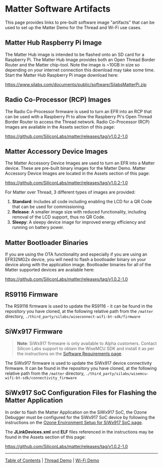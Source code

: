 # Matter Software Artifacts

This page provides links to pre-built software image "artifacts" that can be
used to set up the Matter Demo for the Thread and Wi-Fi use cases.

## Matter Hub Raspberry Pi Image

The Matter Hub image is intended to be flashed onto an SD card for a Raspberry
Pi. The Matter Hub Image provides both an Open Thread Border Router and the
Matter chip-tool. Note the image is ~10GB in size so depending on your internet
connection this download may take some time. Start the Matter Hub Raspberry Pi
image download here:

https://www.silabs.com/documents/public/software/SilabsMatterPi.zip

## Radio Co-Processor (RCP) Images

The Radio Co-Processor firmware is used to turn an EFR into an RCP that can be
used with a Raspberry Pi to allow the Raspberry Pi's Open Thread Border Router
to access the Thread network. Radio Co-Processor (RCP) images are available in
the Assets section of this page:

https://github.com/SiliconLabs/matter/releases/tag/v1.0.2-1.0

## Matter Accessory Device Images

The Matter Accessory Device Images are used to turn an EFR into a Matter device.
These are pre-built binary images for the Matter Demo. Matter Accessory Device
Images are located in the Assets section of this page:

https://github.com/SiliconLabs/matter/releases/tag/v1.0.2-1.0

For Matter over Thread, 3 different types of images are provided:

1. **Standard**: Includes all code including enabling the LCD for a QR Code that can be used for commissioning.
2. **Release**: A smaller image size with reduced functionality, including removal of the LCD support, thus no QR Code.
3. **Sleepy**: A sleepy device image for improved energy efficiency and running on battery power.

## Matter Bootloader Binaries

If you are using the OTA functionality and especially if you are using an
EFR32MG2x device, you will need to flash a bootloader binary on your device along
with the application image. Bootloader binaries for all of the Matter supported
devices are available here:

https://github.com/SiliconLabs/matter/releases/tag/v1.0.2-1.0

## RS9116 Firmware

The RS9116 firmware is used to update the RS9116 - it can be found in the
repository you have cloned, at the following relative path from the `/matter`
directory, `./third_party/silabs/wiseconnect-wifi-bt-sdk/firmware`

## SiWx917 Firmware

> **Note**: SiWx917 firmware is only available to Alpha customers. Contact Silicon Labs support to obtain the WiseMCU SDK and install it as per the instructions on the [Software Requirements page](./SOFTWARE_REQUIREMENTS.md).

The SiWx917 firmware is used to update the SiWx917 device connectivity firmware. It can be found in the
repository you have cloned, at the following relative path from the `/matter`
directory, `./third_party/silabs/wisemcu-wifi-bt-sdk/connectivity_firmware`

## SiWx917 SoC Configuration Files for Flashing the Matter Application

In order to flash the Matter Application on the SiWx917 SoC, the Ozone Debugger must
be configured for the SiWx917 SoC device by following the instructions on the [Ozone Environment Setup for SiWx917 SoC page](../wifi/SiWx917_Enablement_For_Ozone.md).

The **JLinkDevices.xml** and **ELF** files referenced in the instructions may be found 
in the Assets section of this page:

https://github.com/SiliconLabs/matter/releases/tag/v1.0.2-1.0


---

[Table of Contents](../README.md) | [Thread Demo](../thread/DEMO_OVERVIEW.md) |
[Wi-Fi Demo](../wifi/DEMO_OVERVIEW.md)
